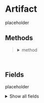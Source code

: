 # Artifact

placeholder

## Methods
<blockquote>
<!-- Start of section -->
  <!-- Start of method -->
  <details><summary> method </summary>

  description

  `param: type`

  Example:
  ```python
  code
  ```
  </details>
  <!-- End of method -->

<!-- End of section -->
</blockquote>

<br>

## Fields

placeholder

<details>
<summary>Show all fields</summary>

| Name | Display Name | Type | Notes |
|---|:---|:---|:---|
| attachment | Attachment | nested_collection |  |
| created | Date Created | datetimepicker |  |
| description | Description | textarea |  |
| global_artifact.tags | Tags | multiselect_tagref |  |
| hits | Threat Source Hits | none |  |
| id | Artifact ID | number |  |
| inc_id | Incident ID | number |  |
| ip.destination | Destination | boolean |  |
| ip.source | Source | boolean |  |
| last_modified_time | Last Modified | datetimepicker |  |
| relating | Relating | boolean |  |
| type | Type | select |  |
| value | Value | text |  |

</details>
